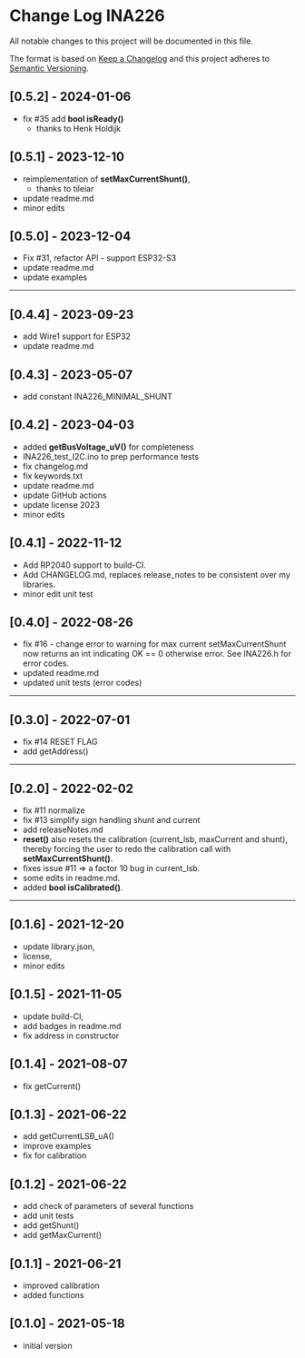# Change Log INA226

All notable changes to this project will be documented in this file.

The format is based on [Keep a Changelog](http://keepachangelog.com/)
and this project adheres to [Semantic Versioning](http://semver.org/).


## [0.5.2] - 2024-01-06
- fix #35 add **bool isReady()**
  - thanks to Henk Holdijk


## [0.5.1] - 2023-12-10
- reimplementation of **setMaxCurrentShunt()**, 
  - thanks to tileiar
- update readme.md
- minor edits

## [0.5.0] - 2023-12-04
- Fix #31, refactor API - support ESP32-S3
- update readme.md
- update examples

----

## [0.4.4] - 2023-09-23
- add Wire1 support for ESP32
- update readme.md

## [0.4.3] - 2023-05-07
- add constant INA226_MINIMAL_SHUNT

## [0.4.2] - 2023-04-03
- added **getBusVoltage_uV()** for completeness
- INA226_test_I2C.ino to prep performance tests
- fix changelog.md
- fix keywords.txt
- update readme.md
- update GitHub actions
- update license 2023
- minor edits

## [0.4.1] - 2022-11-12
- Add RP2040 support to build-CI.
- Add CHANGELOG.md, replaces release_notes to be consistent over my libraries.
- minor edit unit test

## [0.4.0] - 2022-08-26
- fix #16 - change error to warning for max current
  setMaxCurrentShunt now returns an int indicating OK == 0
  otherwise error. See INA226.h for error codes.
- updated readme.md
- updated unit tests (error codes)

----

## [0.3.0] - 2022-07-01
- fix #14 RESET FLAG
- add getAddress()

----

## [0.2.0] - 2022-02-02
- fix #11 normalize
- fix #13 simplify sign handling shunt and current
- add releaseNotes.md
- **reset()** also resets the calibration (current_lsb, maxCurrent and shunt), 
thereby forcing the user to redo the calibration call with **setMaxCurrentShunt()**.
- fixes issue #11 => a factor 10 bug in current_lsb.
- some edits in readme.md.
- added **bool isCalibrated()**.

----

## [0.1.6] - 2021-12-20
- update library.json, 
- license, 
- minor edits

## [0.1.5] - 2021-11-05
- update build-CI, 
- add badges in readme.md
- fix address in constructor

## [0.1.4] - 2021-08-07  
- fix getCurrent()

## [0.1.3] - 2021-06-22  
- add getCurrentLSB_uA()
- improve examples
- fix for calibration

## [0.1.2] - 2021-06-22
- add check of parameters of several functions
- add unit tests
- add getShunt()
- add getMaxCurrent()

## [0.1.1] - 2021-06-21  
- improved calibration
- added functions

## [0.1.0] - 2021-05-18  
- initial version



